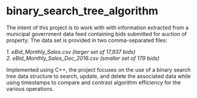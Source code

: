 # binary_search_tree_algorithm

The intent of this project is to work with with information extracted from a 
municipal government data feed containing bids submitted for auction of property.
The data set is provided in two comma-separated files:

  *1. eBid_Monthly_Sales.csv (larger set of 17,937 bids)* <br>
  *2. eBid_Monthly_Sales_Dec_2016.csv (smaller set of 179 bids)*

Implemented using C++, the project focuses on the use of a binary search tree data structure to 
search, update, and delete the associated data while using timestamps to compare and 
contrast algorithm efficiency for the various operations. 
